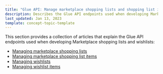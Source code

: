 ```yaml
---
title: "Glue API: Manage marketplace shopping lists and shopping list items"
description: Describes the Glue API endpoints used when developing Marketplace shopping lists in Spryker Marketplace
last_updated: Jan 13, 2023
template: concept-topic-template
---
```


This section provides a collection of articles that explain the Glue API endpoints used when developing Marketplace shopping lists and wishlists:
* [Managing marketplace shopping lists](/docs/pbc/all/shopping-list-and-wishlist/{{page.version}}/marketplace/manage-using-glue-api/glue-api-manage-marketplace-shopping-lists.html)
* [Managing marketplace shopping list items](/docs/pbc/all/shopping-list-and-wishlist/{{page.version}}/marketplace/manage-using-glue-api/glue-api-manage-marketplace-shopping-list-items.html)
* [Managing wishlists](/docs/pbc/all/shopping-list-and-wishlist/{{page.version}}/marketplace/manage-using-glue-api/glue-api-manage-marketplace-wishlists.html)
* [Managing wishlist items](/docs/pbc/all/shopping-list-and-wishlist/{{page.version}}/base-shop/manage-using-glue-api/glue-api-manage-wishlists.html)
